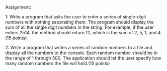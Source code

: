 Assignment:

1: Write a program that asks the user to enter a series of single-digit numbers with nothing separating them. The program should display the sum of all the single digit numbers in the string. For example, if the user enters 2514, the method should return 12, which is the sum of 2, 5, 1, and 4. (15 points)

2: Write a program that writes a series of random numbers to a file and display all the numbers to the console. Each random number should be in the range of 1 through 500. The application should let the user specify how many random numbers the file will hold.(15 points)
